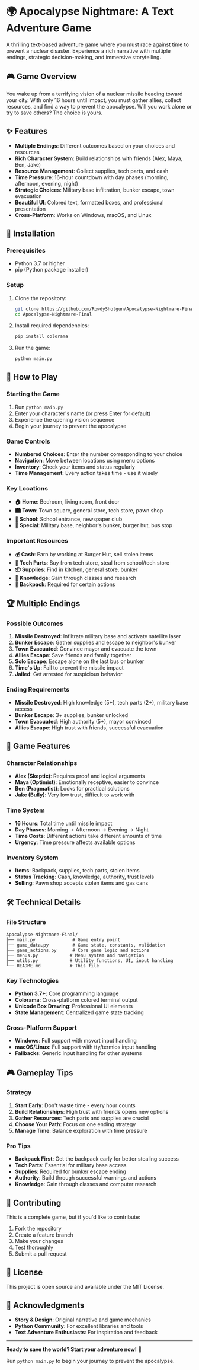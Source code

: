 # 🌍 Apocalypse Nightmare: A Text Adventure Game

A thrilling text-based adventure game where you must race against time to prevent a nuclear disaster. Experience a rich narrative with multiple endings, strategic decision-making, and immersive storytelling.

## 🎮 Game Overview

You wake up from a terrifying vision of a nuclear missile heading toward your city. With only 16 hours until impact, you must gather allies, collect resources, and find a way to prevent the apocalypse. Will you work alone or try to save others? The choice is yours.

## ✨ Features

- **Multiple Endings**: Different outcomes based on your choices and resources
- **Rich Character System**: Build relationships with friends (Alex, Maya, Ben, Jake)
- **Resource Management**: Collect supplies, tech parts, and cash
- **Time Pressure**: 16-hour countdown with day phases (morning, afternoon, evening, night)
- **Strategic Choices**: Military base infiltration, bunker escape, town evacuation
- **Beautiful UI**: Colored text, formatted boxes, and professional presentation
- **Cross-Platform**: Works on Windows, macOS, and Linux

## 🚀 Installation

### Prerequisites
- Python 3.7 or higher
- pip (Python package installer)

### Setup
1. Clone the repository:
   ```bash
   git clone https://github.com/RowdyShotgun/Apocalypse-Nightmare-Final.git
   cd Apocalypse-Nightmare-Final
   ```

2. Install required dependencies:
   ```bash
   pip install colorama
   ```

3. Run the game:
   ```bash
   python main.py
   ```

## 🎯 How to Play

### Starting the Game
1. Run `python main.py`
2. Enter your character's name (or press Enter for default)
3. Experience the opening vision sequence
4. Begin your journey to prevent the apocalypse

### Game Controls
- **Numbered Choices**: Enter the number corresponding to your choice
- **Navigation**: Move between locations using menu options
- **Inventory**: Check your items and status regularly
- **Time Management**: Every action takes time - use it wisely

### Key Locations
- **🏠 Home**: Bedroom, living room, front door
- **🏙️ Town**: Town square, general store, tech store, pawn shop
- **🏫 School**: School entrance, newspaper club
- **🏰 Special**: Military base, neighbor's bunker, burger hut, bus stop

### Important Resources
- **💰 Cash**: Earn by working at Burger Hut, sell stolen items
- **🔧 Tech Parts**: Buy from tech store, steal from school/tech store
- **📦 Supplies**: Find in kitchen, general store, bunker
- **🧠 Knowledge**: Gain through classes and research
- **🎒 Backpack**: Required for certain actions

## 🏆 Multiple Endings

### Possible Outcomes
1. **Missile Destroyed**: Infiltrate military base and activate satellite laser
2. **Bunker Escape**: Gather supplies and escape to neighbor's bunker
3. **Town Evacuated**: Convince mayor and evacuate the town
4. **Allies Escape**: Save friends and family together
5. **Solo Escape**: Escape alone on the last bus or bunker
6. **Time's Up**: Fail to prevent the missile impact
7. **Jailed**: Get arrested for suspicious behavior

### Ending Requirements
- **Missile Destroyed**: High knowledge (5+), tech parts (2+), military base access
- **Bunker Escape**: 3+ supplies, bunker unlocked
- **Town Evacuated**: High authority (5+), mayor convinced
- **Allies Escape**: High trust with friends, successful evacuation

## 🎨 Game Features

### Character Relationships
- **Alex (Skeptic)**: Requires proof and logical arguments
- **Maya (Optimist)**: Emotionally receptive, easier to convince
- **Ben (Pragmatist)**: Looks for practical solutions
- **Jake (Bully)**: Very low trust, difficult to work with

### Time System
- **16 Hours**: Total time until missile impact
- **Day Phases**: Morning → Afternoon → Evening → Night
- **Time Costs**: Different actions take different amounts of time
- **Urgency**: Time pressure affects available options

### Inventory System
- **Items**: Backpack, supplies, tech parts, stolen items
- **Status Tracking**: Cash, knowledge, authority, trust levels
- **Selling**: Pawn shop accepts stolen items and gas cans

## 🛠️ Technical Details

### File Structure
```
Apocalypse-Nightmare-Final/
├── main.py              # Game entry point
├── game_data.py         # Game state, constants, validation
├── game_actions.py      # Core game logic and actions
├── menus.py            # Menu system and navigation
├── utils.py            # Utility functions, UI, input handling
└── README.md           # This file
```

### Key Technologies
- **Python 3.7+**: Core programming language
- **Colorama**: Cross-platform colored terminal output
- **Unicode Box Drawing**: Professional UI elements
- **State Management**: Centralized game state tracking

### Cross-Platform Support
- **Windows**: Full support with msvcrt input handling
- **macOS/Linux**: Full support with tty/termios input handling
- **Fallbacks**: Generic input handling for other systems

## 🎮 Gameplay Tips

### Strategy
1. **Start Early**: Don't waste time - every hour counts
2. **Build Relationships**: High trust with friends opens new options
3. **Gather Resources**: Tech parts and supplies are crucial
4. **Choose Your Path**: Focus on one ending strategy
5. **Manage Time**: Balance exploration with time pressure

### Pro Tips
- **Backpack First**: Get the backpack early for better stealing success
- **Tech Parts**: Essential for military base access
- **Supplies**: Required for bunker escape ending
- **Authority**: Build through successful warnings and actions
- **Knowledge**: Gain through classes and computer research

## 🤝 Contributing

This is a complete game, but if you'd like to contribute:
1. Fork the repository
2. Create a feature branch
3. Make your changes
4. Test thoroughly
5. Submit a pull request

## 📄 License

This project is open source and available under the MIT License.

## 🙏 Acknowledgments

- **Story & Design**: Original narrative and game mechanics
- **Python Community**: For excellent libraries and tools
- **Text Adventure Enthusiasts**: For inspiration and feedback

---

**Ready to save the world? Start your adventure now!** 🚀

Run `python main.py` to begin your journey to prevent the apocalypse. 